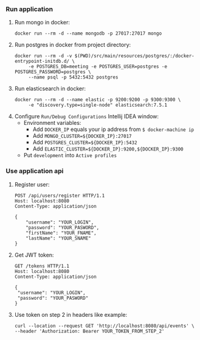 ### Run application

1. Run mongo in docker:
   ```
   docker run --rm -d --name mongodb -p 27017:27017 mongo
   ```
2. Run postgres in docker from project directory:
   ```
   docker run --rm -d -v $(PWD)/src/main/resources/postgres/:/docker-entrypoint-initdb.d/ \
        -e POSTGRES_DB=meeting -e POSTGRES_USER=postgres -e POSTGRES_PASSWORD=postgres \
        --name psql -p 5432:5432 postgres
   ```
3. Run elasticsearch in docker:
   ```
   docker run --rm -d --name elastic -p 9200:9200 -p 9300:9300 \
        -e "discovery.type=single-node" elasticsearch:7.5.1
   ```
3. Configure `Run/Debug Configurations` Intellij IDEA window:
    * Environment variables:
        * Add `DOCKER_IP` equals your ip address from `$ docker-machine ip`
        * Add `MONGO_CLUSTER=${DOCKER_IP}:27017`
        * Add `POSTGRES_CLUSTER=${DOCKER_IP}:5432`
        * Add `ELASTIC_CLUSTER=${DOCKER_IP}:9200,${DOCKER_IP}:9300`
    * Put `development` into `Active profiles`

### Use application api

1. Register user:
   ```
   POST /api/users/register HTTP/1.1
   Host: localhost:8080
   Content-Type: application/json
   
   {
       "username": "YOUR_LOGIN",
       "password": "YOUR_PASWORD",
       "firstName": "YOUR_FNAME",
       "lastName": "YOUR_SNAME"
   }
   ```
2. Get JWT token:
   ```
   GET /tokens HTTP/1.1
   Host: localhost:8080
   Content-Type: application/json
   
   {
   	"username": "YOUR_LOGIN",
   	"password": "YOUR_PASWORD"
   }
   ```
3. Use token on step 2 in headers like example:
   ```
   curl --location --request GET 'http://localhost:8080/api/events' \
   --header 'Authorization: Bearer YOUR_TOKEN_FROM_STEP_2'
   ```
